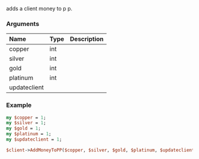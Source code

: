 adds a client money to p p.
### Arguments
**Name**|**Type**|**Description**
:---|:---|:---
copper|int|
silver|int|
gold|int|
platinum|int|
updateclient||

### Example

```perl
my $copper = 1;
my $silver = 1;
my $gold = 1;
my $platinum = 1;
my $updateclient = 1;

$client->AddMoneyToPP($copper, $silver, $gold, $platinum, $updateclient); # Returns void
```